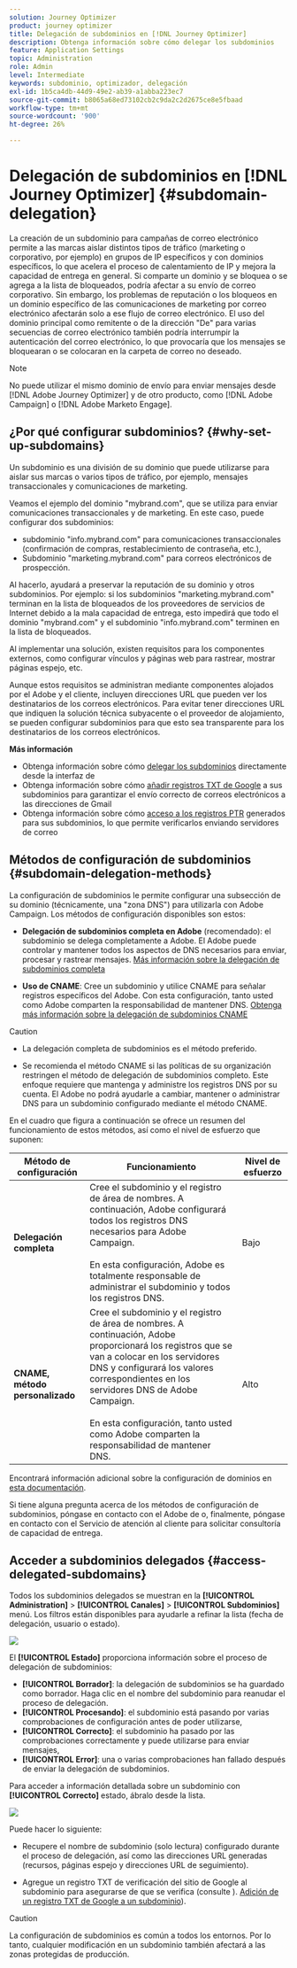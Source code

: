 ```yaml
---
solution: Journey Optimizer
product: journey optimizer
title: Delegación de subdominios en [!DNL Journey Optimizer]
description: Obtenga información sobre cómo delegar los subdominios
feature: Application Settings
topic: Administration
role: Admin
level: Intermediate
keywords: subdominio, optimizador, delegación
exl-id: 1b5ca4db-44d9-49e2-ab39-a1abba223ec7
source-git-commit: b8065a68ed73102cb2c9da2c2d2675ce8e5fbaad
workflow-type: tm+mt
source-wordcount: '900'
ht-degree: 26%

---
```


# Delegación de subdominios en [!DNL Journey Optimizer] {#subdomain-delegation}

La creación de un subdominio para campañas de correo electrónico permite a las marcas aislar distintos tipos de tráfico (marketing o corporativo, por ejemplo) en grupos de IP específicos y con dominios específicos, lo que acelera el proceso de calentamiento de IP y mejora la capacidad de entrega en general. Si comparte un dominio y se bloquea o se agrega a la lista de bloqueados, podría afectar a su envío de correo corporativo. Sin embargo, los problemas de reputación o los bloqueos en un dominio específico de las comunicaciones de marketing por correo electrónico afectarán solo a ese flujo de correo electrónico. El uso del dominio principal como remitente o de la dirección &quot;De&quot; para varias secuencias de correo electrónico también podría interrumpir la autenticación del correo electrónico, lo que provocaría que los mensajes se bloquearan o se colocaran en la carpeta de correo no deseado.

>[!NOTE]
>
>No puede utilizar el mismo dominio de envío para enviar mensajes desde [!DNL Adobe Journey Optimizer] y de otro producto, como [!DNL Adobe Campaign] o [!DNL Adobe Marketo Engage].

## ¿Por qué configurar subdominios? {#why-set-up-subdomains}

Un subdominio es una división de su dominio que puede utilizarse para aislar sus marcas o varios tipos de tráfico, por ejemplo, mensajes transaccionales y comunicaciones de marketing.

Veamos el ejemplo del dominio &quot;mybrand.com&quot;, que se utiliza para enviar comunicaciones transaccionales y de marketing. En este caso, puede configurar dos subdominios:

* subdominio &quot;info.mybrand.com&quot; para comunicaciones transaccionales (confirmación de compras, restablecimiento de contraseña, etc.),
* Subdominio &quot;marketing.mybrand.com&quot; para correos electrónicos de prospección.

Al hacerlo, ayudará a preservar la reputación de su dominio y otros subdominios. Por ejemplo: si los subdominios &quot;marketing.mybrand.com&quot; terminan en la lista de bloqueados de los proveedores de servicios de Internet debido a la mala capacidad de entrega, esto impedirá que todo el dominio &quot;mybrand.com&quot; y el subdominio &quot;info.mybrand.com&quot; terminen en la lista de bloqueados.

Al implementar una solución, existen requisitos para los componentes externos, como configurar vínculos y páginas web para rastrear, mostrar páginas espejo, etc.

Aunque estos requisitos se administran mediante componentes alojados por el Adobe y el cliente, incluyen direcciones URL que pueden ver los destinatarios de los correos electrónicos. Para evitar tener direcciones URL que indiquen la solución técnica subyacente o el proveedor de alojamiento, se pueden configurar subdominios para que esto sea transparente para los destinatarios de los correos electrónicos.

**Más información**

* Obtenga información sobre cómo [delegar los subdominios](delegate-subdomain.md) directamente desde la interfaz de
* Obtenga información sobre cómo [añadir registros TXT de Google](google-txt.md) a sus subdominios para garantizar el envío correcto de correos electrónicos a las direcciones de Gmail
* Obtenga información sobre cómo [acceso a los registros PTR](ptr-records.md) generados para sus subdominios, lo que permite verificarlos enviando servidores de correo

## Métodos de configuración de subdominios {#subdomain-delegation-methods}

La configuración de subdominios le permite configurar una subsección de su dominio (técnicamente, una &quot;zona DNS&quot;) para utilizarla con Adobe Campaign. Los métodos de configuración disponibles son estos:

* **Delegación de subdominios completa en Adobe** (recomendado): el subdominio se delega completamente a Adobe. El Adobe puede controlar y mantener todos los aspectos de DNS necesarios para enviar, procesar y rastrear mensajes. [Más información sobre la delegación de subdominios completa](delegate-subdomain.md#full-subdomain-delegation)

* **Uso de CNAME**: Cree un subdominio y utilice CNAME para señalar registros específicos del Adobe. Con esta configuración, tanto usted como Adobe comparten la responsabilidad de mantener DNS. [Obtenga más información sobre la delegación de subdominios CNAME](delegate-subdomain.md#cname-subdomain-delegation)

>[!CAUTION]
>
>* La delegación completa de subdominios es el método preferido.
>
>* Se recomienda el método CNAME si las políticas de su organización restringen el método de delegación de subdominios completo. Este enfoque requiere que mantenga y administre los registros DNS por su cuenta. El Adobe no podrá ayudarle a cambiar, mantener o administrar DNS para un subdominio configurado mediante el método CNAME.

En el cuadro que figura a continuación se ofrece un resumen del funcionamiento de estos métodos, así como el nivel de esfuerzo que suponen:

| Método de configuración | Funcionamiento | Nivel de esfuerzo |
|---|---|---|
| **Delegación completa** | Cree el subdominio y el registro de área de nombres. A continuación, Adobe configurará todos los registros DNS necesarios para Adobe Campaign.<br/><br/>En esta configuración, Adobe es totalmente responsable de administrar el subdominio y todos los registros DNS. | Bajo |
| **CNAME, método personalizado** | Cree el subdominio y el registro de área de nombres. A continuación, Adobe proporcionará los registros que se van a colocar en los servidores DNS y configurará los valores correspondientes en los servidores DNS de Adobe Campaign.<br/><br/>En esta configuración, tanto usted como Adobe comparten la responsabilidad de mantener DNS. | Alto |

Encontrará información adicional sobre la configuración de dominios en [esta documentación](https://experienceleague.adobe.com/docs/deliverability-learn/deliverability-best-practice-guide/additional-resources/product-specific-resources/campaign/ac-domain-name-setup.html).

Si tiene alguna pregunta acerca de los métodos de configuración de subdominios, póngase en contacto con el Adobe de o, finalmente, póngase en contacto con el Servicio de atención al cliente para solicitar consultoría de capacidad de entrega.

## Acceder a subdominios delegados {#access-delegated-subdomains}

Todos los subdominios delegados se muestran en la **[!UICONTROL Administration]** > **[!UICONTROL Canales]** > **[!UICONTROL Subdominios]** menú. Los filtros están disponibles para ayudarle a refinar la lista (fecha de delegación, usuario o estado).

![](assets/subdomain-list.png)

El **[!UICONTROL Estado]** proporciona información sobre el proceso de delegación de subdominios:

* **[!UICONTROL Borrador]**: la delegación de subdominios se ha guardado como borrador. Haga clic en el nombre del subdominio para reanudar el proceso de delegación.
* **[!UICONTROL Procesando]**: el subdominio está pasando por varias comprobaciones de configuración antes de poder utilizarse,
* **[!UICONTROL Correcto]**: el subdominio ha pasado por las comprobaciones correctamente y puede utilizarse para enviar mensajes,
* **[!UICONTROL Error]**: una o varias comprobaciones han fallado después de enviar la delegación de subdominios.

Para acceder a información detallada sobre un subdominio con **[!UICONTROL Correcto]** estado, ábralo desde la lista.

![](assets/subdomain-delegated.png)

Puede hacer lo siguiente:

* Recupere el nombre de subdominio (solo lectura) configurado durante el proceso de delegación, así como las direcciones URL generadas (recursos, páginas espejo y direcciones URL de seguimiento).

* Agregue un registro TXT de verificación del sitio de Google al subdominio para asegurarse de que se verifica (consulte ). [Adición de un registro TXT de Google a un subdominio](google-txt.md)).


>[!CAUTION]
>
>La configuración de subdominios es común a todos los entornos. Por lo tanto, cualquier modificación en un subdominio también afectará a las zonas protegidas de producción.
